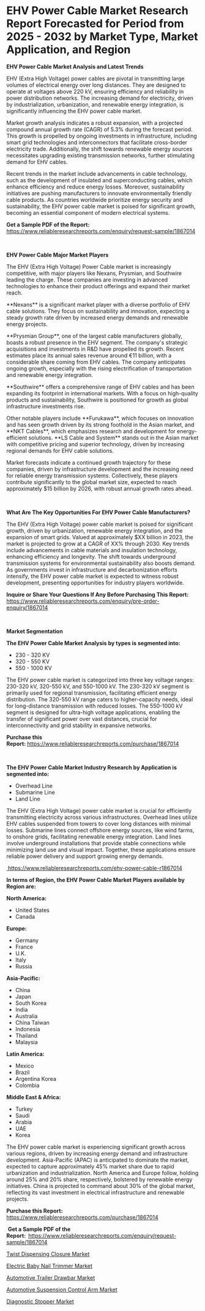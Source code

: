 <p><h1>EHV Power Cable Market Research Report Forecasted for Period from 2025 -  2032 by Market Type, Market Application, and Region</h1></p><p><strong>EHV Power Cable Market Analysis and Latest Trends</strong></p>
<p><p>EHV (Extra High Voltage) power cables are pivotal in transmitting large volumes of electrical energy over long distances. They are designed to operate at voltages above 220 kV, ensuring efficiency and reliability in power distribution networks. The increasing demand for electricity, driven by industrialization, urbanization, and renewable energy integration, is significantly influencing the EHV power cable market.</p><p>Market growth analysis indicates a robust expansion, with a projected compound annual growth rate (CAGR) of 5.3% during the forecast period. This growth is propelled by ongoing investments in infrastructure, including smart grid technologies and interconnectors that facilitate cross-border electricity trade. Additionally, the shift towards renewable energy sources necessitates upgrading existing transmission networks, further stimulating demand for EHV cables.</p><p>Recent trends in the market include advancements in cable technology, such as the development of insulated and superconducting cables, which enhance efficiency and reduce energy losses. Moreover, sustainability initiatives are pushing manufacturers to innovate environmentally friendly cable products. As countries worldwide prioritize energy security and sustainability, the EHV power cable market is poised for significant growth, becoming an essential component of modern electrical systems.</p></p>
<p><strong>Get a Sample PDF of the Report:&nbsp;</strong> <a href="https://www.reliableresearchreports.com/enquiry/request-sample/1867014?utm_campaign=2128&utm_medium=2&utm_source=Github&utm_content=ia&utm_term=31012025&utm_id=ehv-power-cable">https://www.reliableresearchreports.com/enquiry/request-sample/1867014</a></p>
<p>&nbsp;</p>
<p><strong>EHV Power Cable Major Market Players</strong></p>
<p><p>The EHV (Extra High Voltage) Power Cable market is increasingly competitive, with major players like Nexans, Prysmian, and Southwire leading the charge. These companies are investing in advanced technologies to enhance their product offerings and expand their market reach.</p><p>**Nexans** is a significant market player with a diverse portfolio of EHV cable solutions. They focus on sustainability and innovation, expecting a steady growth rate driven by increased energy demands and renewable energy projects.</p><p>**Prysmian Group**, one of the largest cable manufacturers globally, boasts a robust presence in the EHV segment. The company's strategic acquisitions and investments in R&D have propelled its growth. Recent estimates place its annual sales revenue around €11 billion, with a considerable share coming from EHV cables. The company anticipates ongoing growth, especially with the rising electrification of transportation and renewable energy integration.</p><p>**Southwire** offers a comprehensive range of EHV cables and has been expanding its footprint in international markets. With a focus on high-quality products and sustainability, Southwire is positioned for growth as global infrastructure investments rise.</p><p>Other notable players include **Furukawa**, which focuses on innovation and has seen growth driven by its strong foothold in the Asian market, and **NKT Cables**, which emphasizes research and development for energy-efficient solutions. **LS Cable and System** stands out in the Asian market with competitive pricing and superior technology, driven by increasing regional demands for EHV cable solutions.</p><p>Market forecasts indicate a continued growth trajectory for these companies, driven by infrastructure development and the increasing need for reliable energy transmission systems. Collectively, these players contribute significantly to the global market size, expected to reach approximately $15 billion by 2026, with robust annual growth rates ahead.</p></p>
<p>&nbsp;</p>
<p><strong>What Are The Key Opportunities For EHV Power Cable Manufacturers?</strong></p>
<p><p>The EHV (Extra High Voltage) power cable market is poised for significant growth, driven by urbanization, renewable energy integration, and the expansion of smart grids. Valued at approximately $XX billion in 2023, the market is projected to grow at a CAGR of XX% through 2030. Key trends include advancements in cable materials and insulation technology, enhancing efficiency and longevity. The shift towards underground transmission systems for environmental sustainability also boosts demand. As governments invest in infrastructure and decarbonization efforts intensify, the EHV power cable market is expected to witness robust development, presenting opportunities for industry players worldwide.</p></p>
<p><strong>Inquire or Share Your Questions If Any Before Purchasing This Report:</strong> <a href="https://www.reliableresearchreports.com/enquiry/pre-order-enquiry/1867014?utm_campaign=2128&utm_medium=2&utm_source=Github&utm_content=ia&utm_term=31012025&utm_id=ehv-power-cable">https://www.reliableresearchreports.com/enquiry/pre-order-enquiry/1867014</a></p>
<p>&nbsp;</p>
<p><strong>Market Segmentation</strong></p>
<p><strong>The EHV Power Cable Market Analysis by types is segmented into:</strong></p>
<p><ul><li>230 - 320 KV</li><li>320 - 550 KV</li><li>550 - 1000 KV</li></ul></p>
<p><p>The EHV power cable market is categorized into three key voltage ranges: 230-320 kV, 320-550 kV, and 550-1000 kV. The 230-320 kV segment is primarily used for regional transmission, facilitating efficient energy distribution. The 320-550 kV range caters to higher-capacity needs, ideal for long-distance transmission with reduced losses. The 550-1000 kV segment is designed for ultra-high voltage applications, enabling the transfer of significant power over vast distances, crucial for interconnectivity and grid stability in expansive networks.</p></p>
<p><strong>Purchase this Report:&nbsp;</strong><a href="https://www.reliableresearchreports.com/purchase/1867014?utm_campaign=2128&utm_medium=2&utm_source=Github&utm_content=ia&utm_term=31012025&utm_id=ehv-power-cable">https://www.reliableresearchreports.com/purchase/1867014</a></p>
<p>&nbsp;</p>
<p><strong>The EHV Power Cable Market Industry Research by Application is segmented into:</strong></p>
<p><ul><li>Overhead Line</li><li>Submarine Line</li><li>Land Line</li></ul></p>
<p><p>The EHV (Extra High Voltage) power cable market is crucial for efficiently transmitting electricity across various infrastructures. Overhead lines utilize EHV cables suspended from towers to cover long distances with minimal losses. Submarine lines connect offshore energy sources, like wind farms, to onshore grids, facilitating renewable energy integration. Land lines involve underground installations that provide stable connections while minimizing land use and visual impact. Together, these applications ensure reliable power delivery and support growing energy demands.</p></p>
<p><a href="https://www.reliableresearchreports.com/ehv-power-cable-r1867014?utm_campaign=2128&utm_medium=2&utm_source=Github&utm_content=ia&utm_term=31012025&utm_id=ehv-power-cable">&nbsp;https://www.reliableresearchreports.com/ehv-power-cable-r1867014</a></p>
<p><strong>In terms of Region, the EHV Power Cable Market Players available by Region are:</strong></p>
<p>
    <p> <strong> North America: </strong>
        <ul>
            <li>United States</li>
            <li>Canada</li>
        </ul>
        </p> 
    <p> <strong> Europe: </strong>
        <ul>
            <li>Germany</li>
            <li>France</li>
            <li>U.K.</li>
            <li>Italy</li>
            <li>Russia</li>
        </ul>
        </p> 
    <p> <strong> Asia-Pacific: </strong>
        <ul>
            <li>China</li>
            <li>Japan</li>
            <li>South Korea</li>
            <li>India</li>
            <li>Australia</li>
            <li>China Taiwan</li>
            <li>Indonesia</li>
            <li>Thailand</li>
            <li>Malaysia</li>
        </ul>
        </p> 
    <p> <strong> Latin America: </strong>
        <ul>
            <li>Mexico</li>
            <li>Brazil</li>
            <li>Argentina Korea</li>
            <li>Colombia</li>
        </ul>
        </p> 
    <p> <strong> Middle East & Africa: </strong>
        <ul>
            <li>Turkey</li>
            <li>Saudi</li>
            <li>Arabia</li>
            <li>UAE</li>
            <li>Korea</li>
        </ul>
    </p>
    </p>
<p><p>The EHV power cable market is experiencing significant growth across various regions, driven by increasing energy demand and infrastructure development. Asia-Pacific (APAC) is anticipated to dominate the market, expected to capture approximately 45% market share due to rapid urbanization and industrialization. North America and Europe follow, holding around 25% and 20% share, respectively, bolstered by renewable energy initiatives. China is projected to command about 30% of the global market, reflecting its vast investment in electrical infrastructure and renewable projects.</p></p>
<p><strong>Purchase this Report: </strong><a href="https://www.reliableresearchreports.com/purchase/1867014?utm_campaign=2128&utm_medium=2&utm_source=Github&utm_content=ia&utm_term=31012025&utm_id=ehv-power-cable">https://www.reliableresearchreports.com/purchase/1867014</a></p>
<p>&nbsp;<strong>Get a Sample PDF of the Report:&nbsp;&nbsp;</strong><a href="https://www.reliableresearchreports.com/enquiry/request-sample/1867014?utm_campaign=2128&utm_medium=2&utm_source=Github&utm_content=ia&utm_term=31012025&utm_id=ehv-power-cable">https://www.reliableresearchreports.com/enquiry/request-sample/1867014</a></p>
<p><strong></strong></p>
<p><p><a href="https://www.linkedin.com/pulse/global-twist-dispensing-closure-market-forecast-year-2025-8dvvf?utm_campaign=2128&utm_medium=2&utm_source=Github&utm_content=ia&utm_term=31012025&utm_id=ehv-power-cable">Twist Dispensing Closure Market</a></p><p><a href="https://www.linkedin.com/pulse/electric-baby-nail-trimmer-market-refracting-trends-consumer-v6gjc?utm_campaign=2128&utm_medium=2&utm_source=Github&utm_content=ia&utm_term=31012025&utm_id=ehv-power-cable">Electric Baby Nail Trimmer Market</a></p><p><a href="https://www.linkedin.com/pulse/whats-propelling-automotive-trailer-drawbar-markets-ry6ac?utm_campaign=2128&utm_medium=2&utm_source=Github&utm_content=ia&utm_term=31012025&utm_id=ehv-power-cable">Automotive Trailer Drawbar Market</a></p><p><a href="https://www.linkedin.com/pulse/whats-fueling-88-growth-automotive-suspension-control-arm-market-72vfc?utm_campaign=2128&utm_medium=2&utm_source=Github&utm_content=ia&utm_term=31012025&utm_id=ehv-power-cable">Automotive Suspension Control Arm Market</a></p><p><a href="https://www.linkedin.com/pulse/diagnostic-stopper-market-report-based-its-anticipated-58-cagr-4naqc?utm_campaign=2128&utm_medium=2&utm_source=Github&utm_content=ia&utm_term=31012025&utm_id=ehv-power-cable">Diagnostic Stopper Market</a></p></p>